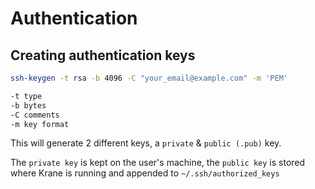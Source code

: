 # Authentication

## Creating authentication keys

```bash
ssh-keygen -t rsa -b 4096 -C "your_email@example.com" -m 'PEM'

-t type
-b bytes
-C comments
-m key format
```

This will generate 2 different keys, a `private` & `public (.pub)` key. 

The `private key` is kept on the user's machine, the `public key` is stored where Krane is running and appended to `~/.ssh/authorized_keys`
